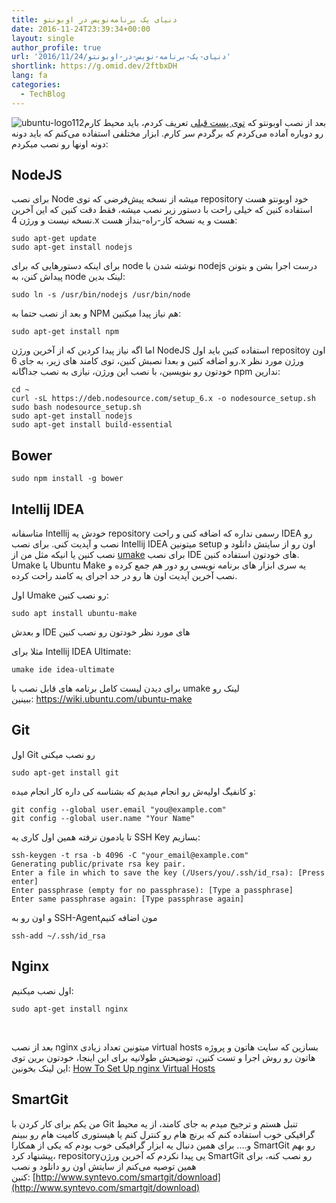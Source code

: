 ```yaml
---
title: دنیای یک برنامه‌نویس در اوبونتو
date: 2016-11-24T23:39:34+00:00
layout: single
author_profile: true
url: '2016/11/24/دنیای-یک-برنامه-نویس-در-اوبونتو'
shortlink: https://g.omid.dev/2ftbxDH
lang: fa
categories: 
  - TechBlog
---
```

![ubuntu-logo112](/images/2016/11/ubuntu-logo112.png)بعد از نصب اوبونتو که [توی پست قبلی](/fa/2016/11/19/%d9%85%d9%87%d8%a7%d8%ac%d8%b1%d8%aa-%d9%85%d9%86-%d8%a8%d9%87-%d8%a7%d9%88%d8%a8%d9%88%d9%86%d8%aa%d9%88/) تعریف کردم، باید محیط کارم رو دوباره آماده می‌کردم که برگردم سر کارم. ابزار مختلفی استفاده می‌کنم که باید دونه دونه اونها رو نصب میکردم:

## NodeJS

برای نصب Node میشه از نسخه پیش‌فرضی که توی repository خود اوبونتو هست استفاده کنین که خیلی راحت با دستور زیر نصب میشه، فقط دقت کنین که این آخرین نسخه نیست و ورژن 4.x هست و یه نسخه کار-راه-بنداز هست:

```shell
sudo apt-get update
sudo apt-get install nodejs
```

برای اینکه دستورهایی که برای node نوشته شدن با nodejs درست اجرا بشن و بتونن پیداش کنن، به node لینک بدین:

```shell
sudo ln -s /usr/bin/nodejs /usr/bin/node
```

و بعد از نصب حتما به NPM هم نیاز پیدا میکنین:

```shell
sudo apt-get install npm
```

اما اگه نیاز پیدا کردین که از آخرین ورژن NodeJS استفاده کنین باید اول repositoy اون رو اضافه کنین و بعدا نصبش کنین، توی کامند های زیر، به جای 6.x ورژن مورد نظر خودتون رو بنویسین، با نصب این ورژن، نیازی به نصب جداگانه npm ندارین:

```shell
cd ~
curl -sL https://deb.nodesource.com/setup_6.x -o nodesource_setup.sh
sudo bash nodesource_setup.sh
sudo apt-get install nodejs
sudo apt-get install build-essential
```

## Bower

```shell
sudo npm install -g bower
```

## Intellij IDEA

متاسفانه Intellij خودش یه repository رسمی نداره که اضافه کنی و راحت IDEA رو نصب و آپدیت کنی. برای نصب Intellij IDEA میتونین setup اون رو از سایتش دانلود و نصب کنین یا انیکه مثل من از [umake](https://wiki.ubuntu.com/ubuntu-make) برای نصب IDE های خودتون استفاده کنین. Umake یا Ubuntu Make یه سری ابزار های برنامه نویسی رو دور هم جمع کرده و نصب آخرین آپدیت اون ها رو در حد اجرای یه کامند راحت کرده.

اول Umake رو نصب کنین:

```shell
sudo apt install ubuntu-make
```

و بعدش IDE های مورد نظر خودتون رو نصب کنین

مثلا برای Intellij IDEA Ultimate:

```shell
umake ide idea-ultimate
```

برای دیدن لیست کامل برنامه های قابل نصب با umake لینک رو ببینین: <https://wiki.ubuntu.com/ubuntu-make>

## Git

اول Git رو نصب میکنی

```shell
sudo apt-get install git
```

و کانفیگ اولیه‌ش رو انجام میدیم که بشناسه کی داره کار انجام میده:

```shell
git config --global user.email "you@example.com"
git config --global user.name "Your Name"
```

تا یادمون نرفته همین اول کاری یه SSH Key بسازیم:

```shell
ssh-keygen -t rsa -b 4096 -C "your_email@example.com"
Generating public/private rsa key pair.
Enter a file in which to save the key (/Users/you/.ssh/id_rsa): [Press enter]
Enter passphrase (empty for no passphrase): [Type a passphrase]
Enter same passphrase again: [Type passphrase again]
```

و اون رو به SSH-Agentمون اضافه کنیم

```shell
ssh-add ~/.ssh/id_rsa
```

## Nginx

اول نصب میکنیم:

```shell
sudo apt-get install nginx
```

&nbsp;

بعد از نصب nginx میتونین تعداد زیادی virtual hosts بسازین که سایت هاتون و پروژه هاتون رو روش اجرا و تست کنین، توضیحش طولانیه برای این اینجا، خودتون برین توی این لینک بخونین: [How To Set Up nginx Virtual Hosts](https://www.digitalocean.com/community/tutorials/how-to-set-up-nginx-virtual-hosts-server-blocks-on-ubuntu-12-04-lts--3)

## SmartGit

من یکم برای کار کردن با Git تنبل هستم و ترجیح میدم به جای کامند، از یه محیط گرافیکی خوب استفاده کنم که برنچ هام رو کنترل کنم یا هیستوری کامیت هام رو ببینم و…. برای همین دنبال یه ابزار گرافیکی خوب بودم که یکی از همکارا SmartGit رو بهم پیشنهاد کرد، repositoryیی پیدا نکردم که آخرین ورژن SmartGit رو نصب کنه، برای همین توصیه می‌کنم از سایتش اون رو دانلود و نصب کنین: [http://www.syntevo.com/smartgit/download](http://www.syntevo.com/smartgit/download)
